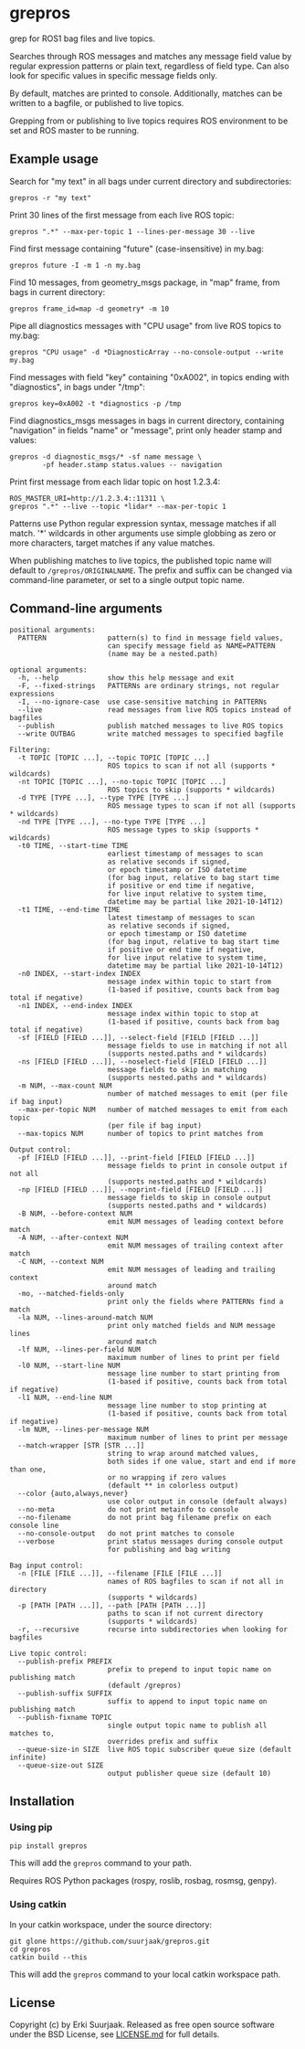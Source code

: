 grepros
=======

grep for ROS1 bag files and live topics.

Searches through ROS messages and matches any message field value by regular
expression patterns or plain text, regardless of field type.
Can also look for specific values in specific message fields only.

By default, matches are printed to console. Additionally, matches can be written
to a bagfile, or published to live topics.

Grepping from or publishing to live topics requires ROS environment to be set
and ROS master to be running.


Example usage
-------------

Search for "my text" in all bags under current directory and subdirectories:

    grepros -r "my text"

Print 30 lines of the first message from each live ROS topic:

    grepros ".*" --max-per-topic 1 --lines-per-message 30 --live

Find first message containing "future" (case-insensitive) in my.bag:

    grepros future -I -m 1 -n my.bag

Find 10 messages, from geometry_msgs package, in "map" frame,
from bags in current directory:

    grepros frame_id=map -d geometry* -m 10

Pipe all diagnostics messages with "CPU usage" from live ROS topics to my.bag:
    
    grepros "CPU usage" -d *DiagnosticArray --no-console-output --write my.bag

Find messages with field "key" containing "0xA002",
in topics ending with "diagnostics", in bags under "/tmp":

    grepros key=0xA002 -t *diagnostics -p /tmp

Find diagnostics_msgs messages in bags in current directory,
containing "navigation" in fields "name" or "message",
print only header stamp and values:

    grepros -d diagnostic_msgs/* -sf name message \
            -pf header.stamp status.values -- navigation

Print first message from each lidar topic on host 1.2.3.4:

    ROS_MASTER_URI=http://1.2.3.4::11311 \
    grepros ".*" --live --topic *lidar* --max-per-topic 1


Patterns use Python regular expression syntax, message matches if all match.
'*' wildcards in other arguments use simple globbing as zero or more characters,
target matches if any value matches.

When publishing matches to live topics, the published topic name will default to
`/grepros/ORIGINALNAME`. The prefix and suffix can be changed via command-line
parameter, or set to a single output topic name.


Command-line arguments
----------------------

```
positional arguments:
  PATTERN               pattern(s) to find in message field values,
                        can specify message field as NAME=PATTERN
                        (name may be a nested.path)

optional arguments:
  -h, --help            show this help message and exit
  -F, --fixed-strings   PATTERNs are ordinary strings, not regular expressions
  -I, --no-ignore-case  use case-sensitive matching in PATTERNs
  --live                read messages from live ROS topics instead of bagfiles
  --publish             publish matched messages to live ROS topics
  --write OUTBAG        write matched messages to specified bagfile

Filtering:
  -t TOPIC [TOPIC ...], --topic TOPIC [TOPIC ...]
                        ROS topics to scan if not all (supports * wildcards)
  -nt TOPIC [TOPIC ...], --no-topic TOPIC [TOPIC ...]
                        ROS topics to skip (supports * wildcards)
  -d TYPE [TYPE ...], --type TYPE [TYPE ...]
                        ROS message types to scan if not all (supports * wildcards)
  -nd TYPE [TYPE ...], --no-type TYPE [TYPE ...]
                        ROS message types to skip (supports * wildcards)
  -t0 TIME, --start-time TIME
                        earliest timestamp of messages to scan
                        as relative seconds if signed,
                        or epoch timestamp or ISO datetime
                        (for bag input, relative to bag start time
                        if positive or end time if negative,
                        for live input relative to system time,
                        datetime may be partial like 2021-10-14T12)
  -t1 TIME, --end-time TIME
                        latest timestamp of messages to scan
                        as relative seconds if signed,
                        or epoch timestamp or ISO datetime
                        (for bag input, relative to bag start time
                        if positive or end time if negative,
                        for live input relative to system time,
                        datetime may be partial like 2021-10-14T12)
  -n0 INDEX, --start-index INDEX
                        message index within topic to start from
                        (1-based if positive, counts back from bag total if negative)
  -n1 INDEX, --end-index INDEX
                        message index within topic to stop at
                        (1-based if positive, counts back from bag total if negative)
  -sf [FIELD [FIELD ...]], --select-field [FIELD [FIELD ...]]
                        message fields to use in matching if not all
                        (supports nested.paths and * wildcards)
  -ns [FIELD [FIELD ...]], --noselect-field [FIELD [FIELD ...]]
                        message fields to skip in matching
                        (supports nested.paths and * wildcards)
  -m NUM, --max-count NUM
                        number of matched messages to emit (per file if bag input)
  --max-per-topic NUM   number of matched messages to emit from each topic
                        (per file if bag input)
  --max-topics NUM      number of topics to print matches from

Output control:
  -pf [FIELD [FIELD ...]], --print-field [FIELD [FIELD ...]]
                        message fields to print in console output if not all
                        (supports nested.paths and * wildcards)
  -np [FIELD [FIELD ...]], --noprint-field [FIELD [FIELD ...]]
                        message fields to skip in console output
                        (supports nested.paths and * wildcards)
  -B NUM, --before-context NUM
                        emit NUM messages of leading context before match
  -A NUM, --after-context NUM
                        emit NUM messages of trailing context after match
  -C NUM, --context NUM
                        emit NUM messages of leading and trailing context
                        around match
  -mo, --matched-fields-only
                        print only the fields where PATTERNs find a match
  -la NUM, --lines-around-match NUM
                        print only matched fields and NUM message lines
                        around match
  -lf NUM, --lines-per-field NUM
                        maximum number of lines to print per field
  -l0 NUM, --start-line NUM
                        message line number to start printing from
                        (1-based if positive, counts back from total if negative)
  -l1 NUM, --end-line NUM
                        message line number to stop printing at
                        (1-based if positive, counts back from total if negative)
  -lm NUM, --lines-per-message NUM
                        maximum number of lines to print per message
  --match-wrapper [STR [STR ...]]
                        string to wrap around matched values,
                        both sides if one value, start and end if more than one,
                        or no wrapping if zero values
                        (default ** in colorless output)
  --color {auto,always,never}
                        use color output in console (default always)
  --no-meta             do not print metainfo to console
  --no-filename         do not print bag filename prefix on each console line
  --no-console-output   do not print matches to console
  --verbose             print status messages during console output
                        for publishing and bag writing

Bag input control:
  -n [FILE [FILE ...]], --filename [FILE [FILE ...]]
                        names of ROS bagfiles to scan if not all in directory
                        (supports * wildcards)
  -p [PATH [PATH ...]], --path [PATH [PATH ...]]
                        paths to scan if not current directory
                        (supports * wildcards)
  -r, --recursive       recurse into subdirectories when looking for bagfiles

Live topic control:
  --publish-prefix PREFIX
                        prefix to prepend to input topic name on publishing match
                        (default /grepros)
  --publish-suffix SUFFIX
                        suffix to append to input topic name on publishing match
  --publish-fixname TOPIC
                        single output topic name to publish all matches to,
                        overrides prefix and suffix
  --queue-size-in SIZE  live ROS topic subscriber queue size (default infinite)
  --queue-size-out SIZE
                        output publisher queue size (default 10)
```


Installation
------------

### Using pip

    pip install grepros

This will add the `grepros` command to your path.

Requires ROS Python packages (rospy, roslib, rosbag, rosmsg, genpy).


### Using catkin

In your catkin workspace, under the source directory:

    git glone https://github.com/suurjaak/grepros.git
    cd grepros
    catkin build --this

This will add the `grepros` command to your local catkin workspace path.


License
-------

Copyright (c) by Erki Suurjaak.
Released as free open source software under the BSD License,
see [LICENSE.md](LICENSE.md) for full details.
